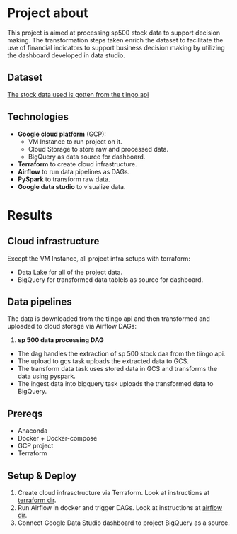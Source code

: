 # Project about 
This project is aimed at processing sp500 stock data to support decision making.
The transformation steps taken enrich the dataset to facilitate the use of financial indicators to support business decision making by utilizing the dashboard developed in data studio.

## Dataset
[The stock data used is gotten from the tiingo api](https://api.tiingo.com/)

## Technologies
- **Google cloud platform** (GCP):
  - VM Instance to run project on it.
  - Cloud Storage to store raw and processed data.
  - BigQuery as data source for dashboard.
- **Terraform** to create cloud infrastructure.
- **Airflow** to run data pipelines as DAGs.
- **PySpark** to transform raw data.
- **Google data studio** to visualize data.

# Results 
## Cloud infrastructure
Except the VM Instance, all project infra setups with terraform: 
- Data Lake for all of the project data.
- BigQuery for transformed data tablels as source for dashboard.

## Data pipelines
The data is downloaded from the tiingo api and then transformed and uploaded to cloud storage via Airflow DAGs:
1. **sp 500 data processing DAG** 
  - The dag handles the extraction of sp 500 stock daa from the tiingo api.
  - The upload to gcs task uploads the extracted data to GCS.
  - The transform data task uses stored data in GCS and transforms the data using pyspark.
  - The ingest data into bigquery task uploads the transformed data to BigQuery.


## Prereqs
- Anaconda
- Docker + Docker-compose
- GCP project
- Terraform

## Setup & Deploy
1. Create cloud infrasctructure via Terraform. Look at instructions at [terraform dir](https://github.com/falowo95/sp500_ETL_Pipeline/tree/main/terraform).
2. Run Airflow in docker and trigger DAGs. Look at instructions at [airflow dir](https://github.com/falowo95/sp500_ETL_Pipeline/tree/main/airflow).
3. Connect Google Data Studio dashboard to project BigQuery as a source.



